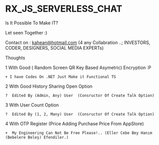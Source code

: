 # RX_JS_SERVERLESS_CHAT

Is It Possible To Make IT?

Let seen Together :)

Contact on : kahean@hotmail.com (4 any Collabration ..; INVESTORS, CODER, DESIGNERS, SOCIAL MEDIA EXPERTs)



Thoughts 

  1  With Good ( Random Screen QR Key Based Asymetric) Encryption :P 
  
    + I have Codes On .NET Just Make it Functional TS 
    
  2  With Good History Sharing Open Option 
  
    ?  Edited By (Admin, Any) User  (Consructor Of Create Talk Option)
    
  3  With User Count Option 
  
    ?  Edited By (1, 2, Many) User  (Consructor Of Create Talk Option)   
    
  4  With OTP Register (Price Adding Purchase Price From AppStore)
  
    +  My Engineering Can Not Be Free Please!.. (Eller Cebe Bey Hanım (Bebelere Beleş) Efendiler.)
    
 
